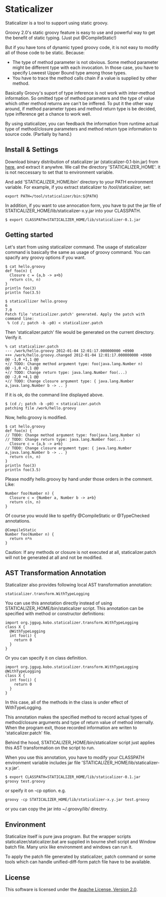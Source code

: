 Staticalizer
======================

Staticalizer is a tool to support using static groovy.

Groovy 2.0's static groovy feature is easy to use and powerful way to get the benefit of static typing.
(Just put @CompileStatic!)

But if you have tons of dynamic typed groovy code, it is not easy to modify all of those code to be static.
Because:

- The type of method parameter is not obvious. Some method parameter might be different type with each invocation. In those case, you have to specify Loweest Upper Bound type among those types.
- You have to trace the method calls chain if a value is supplied by other method.

Basically Groovy's suport of type inference is not work with inter-method information.
So omitted type of method parameters and the type of value which other method returns are can't be inffered.
To put it the other way around, if method parameter types and method return type is be decided, type infference get a chance to work well.

By using staticalizer, you can feedback the information from runtime actual type of method/closure parameters and method return type information to source code. (Partially by hand.)

Install & Settings
---------------------

Download binary distribution of staticalizer jar (staticalizer-0.1-bin.jar) from [here](https://github.com/uehaj/staticalizer/downloads), and extract it anywhre. We call the directory 'STATICALIZER_HOME'. it is not neccessary to set that to environment variable.

And add 'STATICALIZER_HOME/bin' directory to your PATH environment variable.
For example, if you extract staticalizer to /tool/staticalizer, set:

    export PATH=/tool/staticalizer/bin:${PATH}

In addition, if you want to use annocation form, you have to put the jar file of
STATICALIZER_HOME/lib/staticalizer-x.y.jar into your CLASSPATH.

    $ export CLASSPATH=STATICALIZER_HOME/lib/staticalizer-0.1.jar

Getting started
------------------

Let's start from using staticalizer command.
The usage of staticalizer command is basically the same as usage of groovy command.
You can spacify any groovy options if you want.

    $ cat hello.groovy
    def foo(n) {
      Closure c = {a,b -> a+b}
      return c(n, n)
    }
    println foo(3)
    println foo(3.5)
    
    $ staticallizer hello.groovy
    6
    7.0
    Patch file 'staticalizer.patch' generated. Apply the patch with command line:
     % (cd /; patch -b -p0) < staticalizer.patch

Then 'staticalizer.patch' file would be generated on the current directory.
Verify it.

    % cat staticalizer.patch
    --- /work/hello.groovy 2012-01-04 12:01:17.000000000 +0900
    +++ /work/hello.groovy.changed 2012-01-04 12:01:17.000000000 +0900
    @@ -1,0 +1,1 @@
    +// TODO: Change method argument type: foo(java.lang.Number n)
    @@ -1,0 +2,1 @@
    +// TODO: Change return type: java.lang.Number foo(...)
    @@ -2,0 +4,1 @@
    +// TODO: Change closure argument type: { java.lang.Number a,java.lang.Number b -> .. }

If it is ok, do the command line displayed above.

    $ (cd /; patch -b -p0) < staticalizer.patch
    patching file /work/hello.groovy
 
Now, hello.groovy is modified.

    $ cat hello.groovy
    def foo(n) {
    // TODO: Change method argument type: foo(java.lang.Number n)
    // TODO: Change return type: java.lang.Number foo(...)
      Closure c = {a,b -> a+b}
    // TODO: Change closure argument type: { java.lang.Number a,java.lang.Number b -> .. }
      return c(n, n)
    }
    println foo(3)
    println foo(3.5)

Please modify hello.groovy by hand under those orders in the comment.
Like:

    Number foo(Number n) {
      Closure c = {Number a, Number b -> a+b}
      return c(n, n)
    }

Of course you would like to spefify @CompileStatic or @TypeChecked annotations.

    @CompileStatic
    Number foo(Number n) {
      return n*n
    }

Caution: If any methods or closure is not executed at all, staticalizer.patch will not be generated at all and not be modified.
    
AST Transformation Annotation
------------------------------------

Staticalizer also provides following local AST transformation annotation:

    staticalizer.transform.WithTypeLogging

You can use this annotation directly instead of using STATICALIZER_HOME/bin/staticalizer script.
This annotation can be specified with method or constructor definitions:

    import org.jggug.kobo.staticalizer.transform.WithTypeLogging
    class X {
      @WithTypeLogging
      int foo(i) {
        return 0
      }
    }

Or you can specify it on class definition.

    import org.jggug.kobo.staticalizer.transform.WithTypeLogging
    @WithTypeLogging
    class X {
      int foo(i) {
        return 0
      }
    }

In this case, all of the methods in the class is under effect of WithTypeLogging.

This annotation makes the specified method to record actual types of method/closure arguments and type of return value of method internally.
When the program exit, those recorded information are writen to 'staticalizer.patch' file.

Behind the hood, STATICALIZER_HOME/bin/staticalizer script just applies this AST transformation on the script to run.

When you use this annotation, you have to modify your CLASSPATH environment variable includes jar file 'STATICALIZER_HOME/lib/staticalizer-x.y.jar'.

    $ export CLASSPATH=STATICALIZER_HOME/lib/staticalizer-0.1.jar
    groovy test.groovy

or speify it on -cp option. e.g.

    groovy -cp STATICALIZER_HOME/lib/staticalizer-x.y.jar test.groovy

or you can copy the jar into ~/.groovy/lib/ directry.

Environment
-------------

Staticalize itself is pure java program. But the wrapper scripts staticalizer/staticalizer.bat are supplied in bourne shell script and Window batch file. Many unix like environment and windows can run it.

To apply the patch file generated by staticalizer, patch command or some tools which can handle unified-diff-form patch file have to be available.

License
----------

This software is licensed under the [Apache License, Version 2.0][Apache].
 
[Apache]: http://www.apache.org/licenses/LICENSE-2.0


